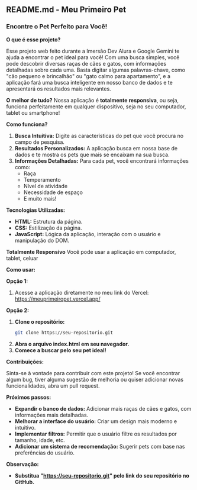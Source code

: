 ## **README.md - Meu Primeiro Pet**

###  Encontre o Pet Perfeito para Você! 

**O que é esse projeto?**

Esse projeto web feito durante a Imersão Dev Alura e Google Gemini te ajuda a encontrar o pet ideal para você! Com uma busca simples, você pode descobrir diversas raças de cães e gatos, com informações detalhadas sobre cada uma. Basta digitar algumas palavras-chave, como "cão pequeno e brincalhão" ou "gato calmo para apartamento", e a aplicação fará uma busca inteligente em nosso banco de dados e te apresentará os resultados mais relevantes.

**O melhor de tudo?** Nossa aplicação é **totalmente responsiva**, ou seja, funciona perfeitamente em qualquer dispositivo, seja no seu computador, tablet ou smartphone!

**Como funciona?**

1. **Busca Intuitiva:** Digite as características do pet que você procura no campo de pesquisa.
2. **Resultados Personalizados:** A aplicação busca em nossa base de dados e te mostra os pets que mais se encaixam na sua busca.
3. **Informações Detalhadas:** Para cada pet, você encontrará informações como:
    * Raça
    * Temperamento
    * Nível de atividade
    * Necessidade de espaço
    * E muito mais!

**Tecnologias Utilizadas:**

* **HTML:** Estrutura da página.
* **CSS:** Estilização da página.
* **JavaScript:** Lógica da aplicação, interação com o usuário e manipulação do DOM.

**Totalmente Responsivo**
Você pode usar a aplicação em computador, tablet, celuar

**Como usar:**

**Opção 1:**
1. Acesse a aplicação diretamente no meu link do Vercel: https://meuprimeiropet.vercel.app/

**Opção 2:**
1. **Clone o repositório:**
   ```bash
   git clone https://seu-repositorio.git
   ```
2. **Abra o arquivo index.html em seu navegador.**
3. **Comece a buscar pelo seu pet ideal!**

**Contribuições:**

Sinta-se à vontade para contribuir com este projeto! Se você encontrar algum bug, tiver alguma sugestão de melhoria ou quiser adicionar novas funcionalidades, abra um pull request.

**Próximos passos:**

* **Expandir o banco de dados:** Adicionar mais raças de cães e gatos, com informações mais detalhadas.
* **Melhorar a interface do usuário:** Criar um design mais moderno e intuitivo.
* **Implementar filtros:** Permitir que o usuário filtre os resultados por tamanho, idade, etc.
* **Adicionar um sistema de recomendação:** Sugerir pets com base nas preferências do usuário.

**Observação:**

* **Substitua "https://seu-repositorio.git" pelo link do seu repositório no GitHub.**

